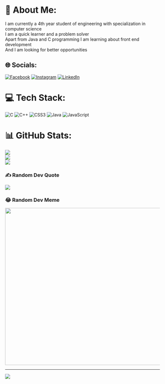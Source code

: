 # 💫 About Me:
I am currently a 4th year student of engineering with specialization in computer science<br>I am a quick learner and a problem solver <br>Apart from Java and C programming I am learning about front end development <br>And I am looking for better opportunities


## 🌐 Socials:
[![Facebook](https://img.shields.io/badge/Facebook-%231877F2.svg?logo=Facebook&logoColor=white)](https://facebook.com/https://www.facebook.com/debosmita.ghosh.520?mibextid=ZbWKwL) [![Instagram](https://img.shields.io/badge/Instagram-%23E4405F.svg?logo=Instagram&logoColor=white)](https://instagram.com/_ulzang_debs_) [![LinkedIn](https://img.shields.io/badge/LinkedIn-%230077B5.svg?logo=linkedin&logoColor=white)](https://linkedin.com/in/https://www.[linkedin.com/in/debosmitagh25/](https://www.linkedin.com/in/debosmitagh25/)) 

# 💻 Tech Stack:
![C](https://img.shields.io/badge/c-%2300599C.svg?style=for-the-badge&logo=c&logoColor=white) ![C++](https://img.shields.io/badge/c++-%2300599C.svg?style=for-the-badge&logo=c%2B%2B&logoColor=white) ![CSS3](https://img.shields.io/badge/css3-%231572B6.svg?style=for-the-badge&logo=css3&logoColor=white) ![Java](https://img.shields.io/badge/java-%23ED8B00.svg?style=for-the-badge&logo=java&logoColor=white) ![JavaScript](https://img.shields.io/badge/javascript-%23323330.svg?style=for-the-badge&logo=javascript&logoColor=%23F7DF1E)
# 📊 GitHub Stats:
![](https://github-readme-stats.vercel.app/api?username=debsgh2509&theme=blueberry&hide_border=true&include_all_commits=false&count_private=false)<br/>
![](https://github-readme-streak-stats.herokuapp.com/?user=debsgh2509&theme=blueberry&hide_border=true)<br/>
![](https://github-readme-stats.vercel.app/api/top-langs/?username=debsgh2509&theme=blueberry&hide_border=true&include_all_commits=false&count_private=false&layout=compact)

### ✍️ Random Dev Quote
![](https://quotes-github-readme.vercel.app/api?type=horizontal&theme=radical)

### 😂 Random Dev Meme
<img src="https://random-memer.herokuapp.com/" width="512px"/>

---
[![](https://visitcount.itsvg.in/api?id=debsgh2509&icon=0&color=1)](https://visitcount.itsvg.in)

<!-- Proudly created with GPRM ( https://gprm.itsvg.in ) -->

